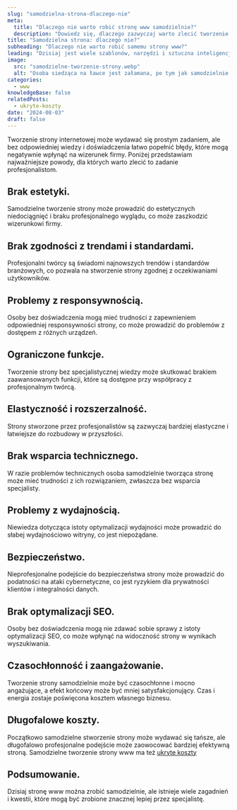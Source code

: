 ```yaml
---
slug: "samodzielna-strona-dlaczego-nie"
meta:
  title: "Dlaczego nie warto robić stronę www samodzielnie?"
  description: "Dowiedz się, dlaczego zazwyczaj warto zlecić tworzenie strony internetowej specjalistom, zamiast robić to samodzielnie"
title: "Samodzielna strona: dlaczego nie?"
subheading: "Dlaczego nie warto robić samemu strony www?"
leading: "Dzisiaj jest wiele szablonów, narzędzi i sztuczna inteligencja, które nakłaniają by działać samemu. Dlaczego to jednak nie zawsze dobry pomysł?"
image:
  src: "samodzielne-tworzenie-strony.webp"
  alt: "Osoba siedząca na ławce jest załamana, po tym jak samodzielnie stworzyła stronę www"
categories:
  - www
knowledgeBase: false
relatedPosts:
  - ukryte-koszty
date: "2024-08-03"
draft: false
---
```


Tworzenie strony internetowej może wydawać się prostym zadaniem, ale bez odpowiedniej wiedzy i doświadczenia łatwo popełnić błędy, które mogą negatywnie wpłynąć na wizerunek firmy. Poniżej przedstawiam najważniejsze powody, dla których warto zlecić to zadanie profesjonalistom.

## Brak estetyki.

Samodzielne tworzenie strony może prowadzić do estetycznych niedociągnięć i braku profesjonalnego wyglądu, co może zaszkodzić wizerunkowi firmy.

## Brak zgodności z trendami i standardami.

Profesjonalni twórcy są świadomi najnowszych trendów i standardów branżowych, co pozwala na stworzenie strony zgodnej z oczekiwaniami użytkowników.

## Problemy z responsywnością.

Osoby bez doświadczenia mogą mieć trudności z zapewnieniem odpowiedniej responsywności strony, co może prowadzić do problemów z dostępem z różnych urządzeń.

## Ograniczone funkcje.

Tworzenie strony bez specjalistycznej wiedzy może skutkować brakiem zaawansowanych funkcji, które są dostępne przy współpracy z profesjonalnym twórcą.

## Elastyczność i rozszerzalność.

Strony stworzone przez profesjonalistów są zazwyczaj bardziej elastyczne i łatwiejsze do rozbudowy w przyszłości.

## Brak wsparcia technicznego.

W razie problemów technicznych osoba samodzielnie tworząca stronę może mieć trudności z ich rozwiązaniem, zwłaszcza bez wsparcia specjalisty.

## Problemy z wydajnością.

Niewiedza dotycząca istoty optymalizacji wydajności może prowadzić do słabej wydajnościowo witryny, co jest niepożądane.

## Bezpieczeństwo.

Nieprofesjonalne podejście do bezpieczeństwa strony może prowadzić do podatności na ataki cybernetyczne, co jest ryzykiem dla prywatności klientów i integralności danych.

## Brak optymalizacji SEO.

Osoby bez doświadczenia mogą nie zdawać sobie sprawy z istoty optymalizacji SEO, co może wpłynąć na widoczność strony w wynikach wyszukiwania.

## Czasochłonność i zaangażowanie.

Tworzenie strony samodzielnie może być czasochłonne i mocno angażujące, a efekt końcowy może być mniej satysfakcjonujący. Czas i energia zostaje poświęcona kosztem własnego biznesu.

## Długofalowe koszty.

Początkowo samodzielne stworzenie strony może wydawać się tańsze, ale długofalowo profesjonalne podejście może zaowocować bardziej efektywną stroną.
Samodzielne tworzenie strony www ma też [ukryte koszty](/blog/ukryte-koszty/)

## Podsumowanie.

Dzisiaj stronę www można zrobić samodzielnie, ale istnieje wiele zagadnień i kwestii, które mogą być zrobione znacznej lepiej przez specjalistę.
